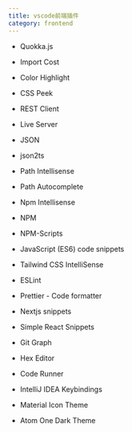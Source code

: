 ```yaml
---
title: vscode前端插件
category: frontend
---
```




* Quokka.js
* Import Cost 
* Color Highlight
* CSS Peek
* REST Client
* Live Server
* JSON
* json2ts
* Path Intellisense
* Path Autocomplete
* Npm Intellisense
* NPM
* NPM-Scripts
* JavaScript (ES6) code snippets
* Tailwind CSS IntelliSense
* ESLint
* Prettier - Code formatter
* Nextjs snippets
* Simple React Snippets



* Git Graph
* Hex Editor
* Code Runner
* IntelliJ IDEA Keybindings
* Material Icon Theme
* Atom One Dark Theme